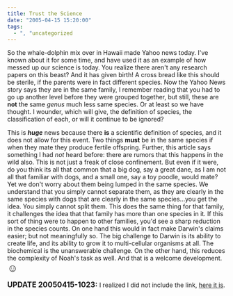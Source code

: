 ```yaml
---
title: Trust the Science
date: "2005-04-15 15:20:00"
tags:
  - ", "uncategorized
---
```

<p> So the whale-dolphin mix over in Hawaii made Yahoo news today.
I've known about it for some time, and have used it as an example
of how messed up our science is today.  You realize there aren't
any research papers on this beast?  And it has given birth!
A cross bread like this should be sterile, if the parents were
in fact different species.  Now the Yahoo News story says they
are in the same family, I remember reading that you had to go
up another level before they were grouped together, but still,
these are <strong>not</strong> the same <em>genus</em> much less
same species.  Or at least so we have thought.  I wounder, which
will give, the definition of species, the classification of each,
or will it continue to be ignored?</p>

<p>This is <strong><em>huge</em></strong> news because there
<strong>is</strong> a scientific definition of species, and it
does not allow for this event.  Two things <strong>must</strong>
be in the same species if when they mate they produce fertile
offspring.  Further, this article says something I had <em>not</em>
heard before: there are rumors that this happens in the wild also.
This is not just a freak of close confinement.  But even if it were,
do you think its all that common that a big dog, say a great dane,
as I am not all that familiar with dogs, and a small one, say a toy
poodle, would mate?  Yet we don't worry about them being lumped in
the same species.  We understand that you simply cannot separate
them, as they are clearly in the same species with dogs that are
clearly in the same species&#x2026;you get the idea.  You simply
cannot split them.  This does the same thing for that family, it
challenges the idea that that family has more than one species in it.
If this sort of thing were to happen to other families, you'd see
a sharp reduction in the species counts.  On one hand this would
in fact make Darwin's claims easier; but not meaningfully so.
The big challenge to Darwin is its ability to create life,
and its ability to grow it to multi-cellular organisms at all.
The biochemical is the unanswerable challenge.  On the other hand,
this reduces the complexity of Noah's task as well.  And that is
a welcome development. <font size="+2">&#x263a;</font></p>

<strong><big>UPDATE 20050415-1023:</big></strong>  I realized I did not include the link, <a href="http://beta.news.yahoo.com/s/ap/20050415/ap_on_sc/wholphin_birth_6&printer=1">here it is</a>.

